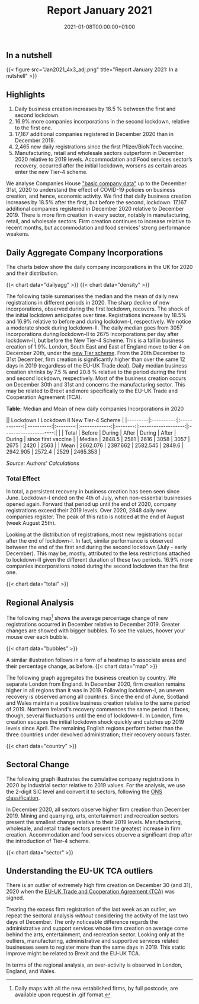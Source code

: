 ﻿---
title: Report January 2021
linktitle: January 2021
toc: true
type: docs
date: "2021-01-08T00:00:00+01:00"
draft: false
menu:
  reports:
    parent: Reports
    weight: 1

# Prev/next pager order (if `docs_section_pager` enabled in `params.toml`)
weight: 1
---

## In a nutshell 
{{< figure src="Jan2021_4x3_adj.png" title="Report January 2021: In a nutshell" >}}


## <i class="far fa-lightbulb"></i>  Highlights
1. Daily business creation increases by 18.5 % between the first and second lockdown.
2. 16.9% more companies incorporations in the second lockdown, relative to the first one.
3. 17,167 additional companies registered in December 2020 than in December 2019.
4. 2,465 new daily registrations since the first Pfizer/BioNTech vaccine.
5. Manufacturing, retail and wholesale sectors outperform in December 2020 relative to 2019 levels. Accommodation and Food services sector’s recovery, occurred after the initial lockdown, worsens as certain areas enter the new Tier-4 scheme.

We analyse Companies House ["basic company data"](http://download.companieshouse.gov.uk/en_output.html) up to the December 31st, 2020 to understand the effect of COVID-19 policies on business creation, and hence, economic activity. We find that daily business creation increases by 18.5% after the first, but before the second, lockdown. 17,167 additional companies registered in December 2020 relative to December 2019. There is more firm creation in every sector, notably in manufacturing, retail, and wholesale sectors. Firm creation continues to increase relative to recent months, but accommodation and food services’ strong performance weakens. 


## Daily Aggregate Company Incorporations
The charts below show the daily company incorporations in the UK for 2020 and their distribution.

{{< chart data="dailyagg" >}}
{{< chart data="density" >}}

The following table summarises the median and the mean of daily new registrations in different periods in 2020. The sharp decline of new incorporations, observed during the first lockdown, recovers. The shock of the initial lockdown anticipates over time. Registrations increase by 18.5% and 16.9% relative to before and during lockdown-I, respectively.
We notice a moderate shock during lockdown-II. The daily median goes from 3057 incorporations during lockdown-II to 2675 incorporations per day after lockdown-II, but before the New Tier-4 Scheme. This is a fall in business creation of 1.9%.
London, South East and East of England move to tier 4 on December 20th, under the [new Tier scheme](https://www.bbc.co.uk/news/uk-55379220). From the 20th December to 31st December, firm creation is significantly higher than over
the same 12 days in 2019 (regardless of the EU-UK Trade deal). Daily median business creation shrinks by 7.5 % and 20.8 % relative to the period during the first and second lockdown, respectively. Most of the business creation occurs on December 30th and 31st and concerns the manufacturing sector. This may be related to Brexit and more specifically to the EU-UK Trade and Cooperation Agreement (TCA).

**Table:** Median and Mean of new daily companies Incorporations in 2020

||<td colspan=3 style="text-align:center;"> Lockdown I</td> <td colspan=2 style="text-align:center;"> Lockdown II</td> <td colspan=1 style="text-align:center;">New Tier-4 Scheme</td> |
|---------|:----------:|:------------:|:----------:|:--------:|:-------------:|:--------:|:-------------------:|:---------------------:|
|         | Total    | Before     | During   | After  | During      | After  | During            | since first vaccine  |
| Median  | 2848.5   | 2581       | 2616     | 3058   | 3057        | 2675   | 2420              | 2563                 |
| Mean    | 2662.076 | 2397.662   | 2582.545 | 2849.6 | 2942.905    | 2572.4 | 2529              | 2465.353             |

*Source: Authors' Calculations*

### Total Effect 

In total, a persistent recovery in business creation has been seen since June. Lockdown-I ended on the 4th of July, when non-essential businesses opened again. Forward that period up until the end of 2020, company registrations exceed their 2019 levels. Over 2020, 2848 daily new companies register. The peak of this ratio is noticed at the end of August (week August 25th). 

Looking at the distribution of registrations, most new registrations occur after the end of lockdown-I. In fact, similar performance is observed between the end of the first and during the second lockdown (July - early December). This may be, mostly, attributed to the less restrictions attached to lockdown-II given the different duration of these two periods. 16.9% more companies incorporations noted during the second lockdown than the first one. 

{{< chart data="total" >}}

## <i class="fas fa-map-marker-alt"></i>  Regional Analysis

The following map[^1] shows the average percentage change of new registrations occurred in December relative to December 2019. Greater changes are showed with bigger bubbles. To see the values, hoover your mouse over each bubble.

{{< chart data="bubbles" >}}

A similar illustration follows in a form of a heatmap to associate areas and their percentage change, as before.
{{< chart data="map" >}}

The following graph aggregates the business creation by country. We separate London from England. In December 2020, firm creation remains higher in all regions than it was in 2019. Following lockdown-I, an uneven recovery is observed among all countries. Since the end of June, Scotland and Wales maintain a positive business creation relative to the same period of 2019. Northern Ireland's recovery commences the same period. It faces, though, several fluctuations until the end of lockdown-II. In London, firm creation escapes the initial lockdown shock quickly and catches up 2019 levels since April. The remaining English regions perform better than the three countries under devolved administration; their recovery occurs faster.

{{< chart data="country" >}}

## <i class="fas fa-industry"></i> Sectoral Change

The following graph illustrates the cumulative company registrations in 2020 by industrial sector relative to 2019 values. For the analysis, we use the 2-digit SIC level and convert it to sectors, following the [ONS classification](https://www.ons.gov.uk/methodology/classificationsandstandards/ukstandardindustrialclassificationofeconomicactivities/uksic2007).

In December 2020, all sectors observe higher firm creation than December 2019. Mining and quarrying, arts, entertainment and recreation sectors present the smallest change relative to their 2019 levels. Manufacturing, wholesale, and retail trade sectors present the greatest increase in firm creation. Accommodation and food services observe a significant drop after the introduction of Tier-4 scheme.

{{< chart data="sector" >}}


## Understanding the EU-UK TCA outliers

There is an outlier of extremely high firm creation on December 30 (and 31), 2020 when the [EU-UK Trade and Cooperation Agreement (TCA)]( https://www.gov.uk/government/publications/agreements-reached-between-the-united-kingdom-of-great-britain-and-northern-ireland-and-the-european-union) was signed.

Treating the excess firm registration of the last week as an outlier, we repeat the sectoral analysis *without* considering the activity of the last two days of December. The only noticeable difference regards the administrative and support services whose firm creation on average come behind the arts, entertainment, and recreation sector. Looking only at the outliers, manufacturing, administrative and supportive services related businesses seem to register more than the same days in 2019. This static improve might be related to Brexit and the EU-UK TCA.

In terms of the regional analysis, an over-activity is observed in London, England, and Wales.


[^1]: Daily maps with all the new established firms, by full postcode, are available upon request in .gif format.

